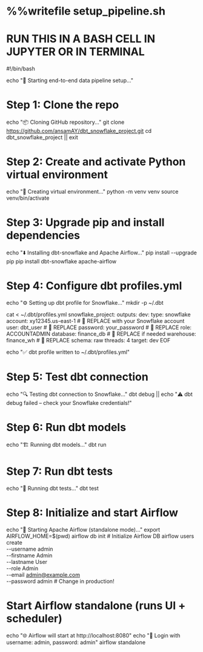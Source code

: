 # %%writefile setup_pipeline.sh
# RUN THIS IN A BASH CELL IN JUPYTER OR IN TERMINAL

#!/bin/bash

echo "🚀 Starting end-to-end data pipeline setup..."

# Step 1: Clone the repo
echo "📦 Cloning GitHub repository..."
git clone https://github.com/ansamAY/dbt_snowflake_project.git
cd dbt_snowflake_project || exit

# Step 2: Create and activate Python virtual environment
echo "🧪 Creating virtual environment..."
python -m venv venv
source venv/bin/activate

# Step 3: Upgrade pip and install dependencies
echo "⬇️ Installing dbt-snowflake and Apache Airflow..."
pip install --upgrade pip
pip install dbt-snowflake apache-airflow

# Step 4: Configure dbt profiles.yml
echo "⚙️ Setting up dbt profile for Snowflake..."
mkdir -p ~/.dbt

cat <<EOF > ~/.dbt/profiles.yml
snowflake_project:
  outputs:
    dev:
      type: snowflake
      account: xy12345.us-east-1  # 🔁 REPLACE with your Snowflake account
      user: dbt_user              # 🔁 REPLACE
      password: your_password     # 🔁 REPLACE
      role: ACCOUNTADMIN
      database: finance_db        # 🔁 REPLACE if needed
      warehouse: finance_wh       # 🔁 REPLACE
      schema: raw
      threads: 4
  target: dev
EOF

echo "✅ dbt profile written to ~/.dbt/profiles.yml"

# Step 5: Test dbt connection
echo "🔍 Testing dbt connection to Snowflake..."
dbt debug || echo "⚠️ dbt debug failed – check your Snowflake credentials!"

# Step 6: Run dbt models
echo "🏗️ Running dbt models..."
dbt run

# Step 7: Run dbt tests
echo "🧪 Running dbt tests..."
dbt test

# Step 8: Initialize and start Airflow
echo "🔄 Starting Apache Airflow (standalone mode)..."
export AIRFLOW_HOME=$(pwd)
airflow db init  # Initialize Airflow DB
airflow users create \
    --username admin \
    --firstname Admin \
    --lastname User \
    --role Admin \
    --email admin@example.com \
    --password admin  # Change in production!

# Start Airflow standalone (runs UI + scheduler)
echo "🌐 Airflow will start at http://localhost:8080"
echo "🔑 Login with username: admin, password: admin"
airflow standalone
